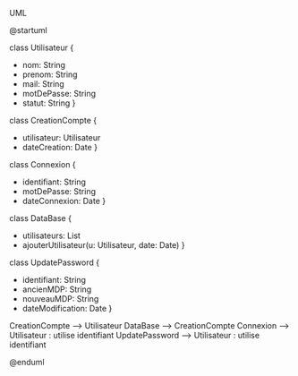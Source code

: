 UML 

@startuml

class Utilisateur {
  - nom: String
  - prenom: String
  - mail: String
  - motDePasse: String
  - statut: String
}

class CreationCompte {
  - utilisateur: Utilisateur
  - dateCreation: Date
}

class Connexion {
  - identifiant: String
  - motDePasse: String
  - dateConnexion: Date
}

class DataBase {
  - utilisateurs: List<CreationCompte>
  - ajouterUtilisateur(u: Utilisateur, date: Date)
}

class UpdatePassword {
  - identifiant: String
  - ancienMDP: String
  - nouveauMDP: String
  - dateModification: Date
}

CreationCompte --> Utilisateur
DataBase --> CreationCompte
Connexion --> Utilisateur : utilise identifiant
UpdatePassword --> Utilisateur : utilise identifiant

@enduml

	
	

